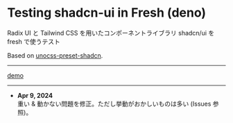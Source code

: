 # Testing shadcn-ui in Fresh (deno)

Radix UI と Tailwind CSS を用いたコンポーネントライブラリ shadcn/ui を fresh で使うテスト

Based on [unocss-preset-shadcn](https://github.com/fisand/unocss-preset-shadcn).

--------------

[demo](https://testing-shadcn-ui-in-fresh.deno.dev/)

--------------

- **Apr 9, 2024**<br>
  重い & 動かない問題を修正。ただし挙動がおかしいものは多い (Issues 参照)。
